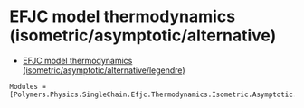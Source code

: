 # EFJC model thermodynamics (isometric/asymptotic/alternative)

  * [EFJC model thermodynamics (isometric/asymptotic/alternative/legendre)](../../../../../../legendre)

```@autodocs
Modules = [Polymers.Physics.SingleChain.Efjc.Thermodynamics.Isometric.Asymptotic.Alternative]
```
